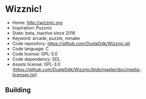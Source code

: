 # Wizznic!

- Home: http://wizznic.org
- Inspiration: Puzznic
- State: beta, inactive since 2016
- Keyword: arcade, puzzle, remake
- Code repository: https://github.com/DusteDdk/Wizznic.git
- Code language: C
- Code license: GPL-3.0
- Code dependency: SDL
- Assets license: GPL-3.0 (https://github.com/DusteDdk/Wizznic/blob/master/doc/media-licenses.txt)

## Building
